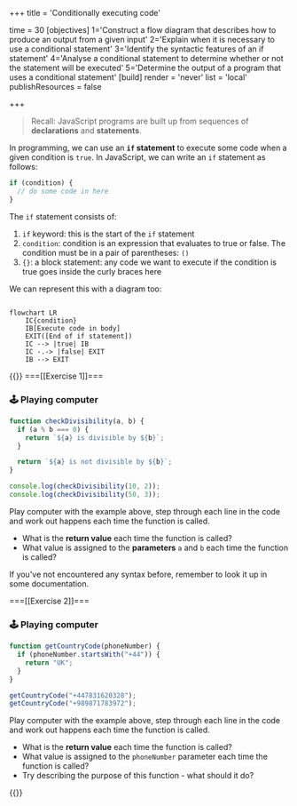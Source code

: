 +++
title = 'Conditionally executing code'

time = 30
[objectives]
  1='Construct a flow diagram that describes how to produce an output from a given input'
  2='Explain when it is necessary to use a conditional statement'
  3='Identify the syntactic features of an if statement'
  4='Analyse a conditional statement to determine whether or not the statement will be executed'
  5='Determine the output of a program that uses a conditional statement'
[build]
  render = 'never'
  list = 'local'
  publishResources = false

+++

> Recall: JavaScript programs are built up from sequences of **declarations** and **statements**.

In programming, we can use an **`if` statement** to execute some code when a given condition is `true`. In JavaScript, we can write an `if` statement as follows:

```js {title="main.js"}
if (condition) {
  // do some code in here
}
```

The `if` statement consists of:

1. `if` keyword: this is the start of the `if` statement
2. `condition`: condition is an expression that evaluates to true or false. The condition must be in a pair of parentheses: `()`
3. `{}`: a block statement: any code we want to execute if the condition is true goes inside the curly braces here

We can represent this with a diagram too:

```mermaid

flowchart LR
    IC{condition}
    IB[Execute code in body]
    EXIT([End of if statement])
    IC --> |true| IB
    IC -.-> |false| EXIT
    IB --> EXIT
```

{{<tabs>}}
===[[Exercise 1]]===

### 🕹️ Playing computer

```js
function checkDivisibility(a, b) {
  if (a % b === 0) {
    return `${a} is divisible by ${b}`;
  }

  return `${a} is not divisible by ${b}`;
}

console.log(checkDivisibility(10, 2));
console.log(checkDivisibility(50, 3));
```

Play computer with the example above, step through each line in the code and work out happens each time the function is called.

- What is the **return value** each time the function is called?
- What value is assigned to the **parameters** `a` and `b` each time the function is called?

If you've not encountered any syntax before, remember to look it up in some documentation.

===[[Exercise 2]]===

### 🕹️ Playing computer

```js
function getCountryCode(phoneNumber) {
  if (phoneNumber.startsWith("+44")) {
    return "UK";
  }
}

getCountryCode("+447831620328");
getCountryCode("+989871783972");
```

Play computer with the example above, step through each line in the code and work out happens each time the function is called.

- What is the **return value** each time the function is called?
- What value is assigned to the `phoneNumber` parameter each time the function is called?
- Try describing the purpose of this function - what should it do?

{{</tabs>}}
